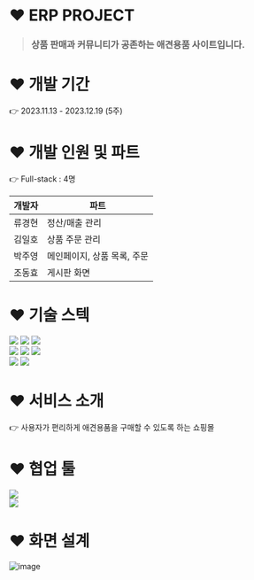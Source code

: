 # :heart: ERP PROJECT

> ### 상품 판매과 커뮤니티가 공존하는 애견용품 사이트입니다.



# :heart: 개발 기간
:point_right: 2023.11.13 - 2023.12.19 (5주)



#  :heart: 개발 인원 및 파트
:point_right: Full-stack : 4명

|개발자                 |파트                |
|---------------------|-------------------|
|류경현                 |정산/매출 관리|
|김일호                 |상품 주문 관리|
|박주영                 |메인페이지, 상품 목록, 주문|
|조동효                 |게시판 화면|



# :heart: 기술 스텍
<img src="https://img.shields.io/badge/Java-3766AB?style=flat-square&logo=OpenJDK&logoColor=white"/> <img src="https://img.shields.io/badge/Spring-6DB33F?style=flat-square&logo=SpringBoot&logoColor=white"/> 
<img src="https://img.shields.io/badge/Apache Maven-C71A36?style=flat-square&logo=Gradle&logoColor=white"/> <br>  <img src="https://img.shields.io/badge/MySQL-4479A1?style=flat-square&logo=MySQL&logoColor=white"/> <img src="https://img.shields.io/badge/HTML-E34F26?style=flat-square&logo=HTML5&logoColor=white"/> 
<img src="https://img.shields.io/badge/CSS-1572B6?style=flat-square&logo=CSS3&logoColor=white"/> <br> <img src="https://img.shields.io/badge/JavaScript-F7DF1E?style=flat-square&logo=JavaScript&logoColor=white"/> <img src="https://img.shields.io/badge/jQuery-0769AD?style=flat-square&logo=jQuery&logoColor=white"/>



# :heart: 서비스 소개
:point_right: 사용자가 편리하게 애견용품을 구매할 수 있도록 하는 쇼핑몰



# :heart: 협업 툴
<img src="https://img.shields.io/badge/WBS-00AC47?style=flat-square&logo=Wbs&logoColor=white"/> <br>
<img src="https://img.shields.io/badge/GitHub-181717?style=flat-square&logo=GitHub&logoColor=white"/>







# :heart: 화면 설계
![image](https://github.com/five-trillion/Java_project/assets/151706785/f820804c-4576-41e8-81a7-8c507030ce33)



